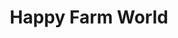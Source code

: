 ---
title: "Happy Farm World"
sub_title: "A Farmville-like Sandbox Farming Game"
permalink: /HappyFarmWorld/
image: assets/images/HFWBanner.png
layout: page
---